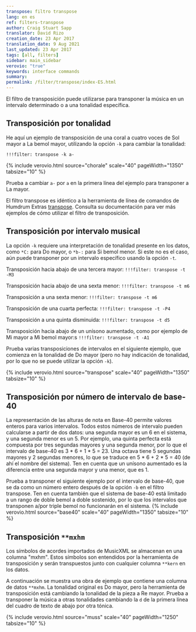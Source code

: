 ```yaml
---
transpose: filtro transpose
lang: en es
ref: filters-transpose
author: Craig Stuart Sapp
translator: David Rizo
creation_date: 23 Apr 2017
translation_date: 9 Aug 2021
last_updated: 23 Apr 2017
tags: [all, filters]
sidebar: main_sidebar
verovio: "true"
keywords: interface commands 
summary: 
permalink: /filter/transpose/index-ES.html
---
```

El filtro de transposición puede utilizarse para transponer la música en un intervalo determinado o a una tonalidad específica.


## Transposición por tonalidad ##
He aquí un ejemplo de transposición de una coral a cuatro voces de Sol mayor a La bemol mayor, utilizando la opción `-k` para cambiar la tonalidad:


```
!!!filter: transpose -k a-
```

{% include verovio.html
	source="chorale"
	scale="40"
	pageWidth="1350"
	tabsize="10"
%}

<script type="application/json" id="chorale">
!!!filter: transpose -k a-
**kern	**kern	**kern	**kern
*Ibass	*Itenor	*Ialto	*Isoprn
*clefF4	*clefGv2	*clefG2	*clefG2
*k[f#]	*k[f#]	*k[f#]	*k[f#]
*G:	*G:	*G:	*G:
*M3/4	*M3/4	*M3/4	*M3/4
4GG	4B	4d	4g
=1	=1	=1	=1
4G	4B	4d	2g
4E	8cL	4e	.
.	8BJ	.	.
4F#	4A	4d	4dd
=2	=2	=2	=2
4G	4G	2d	4.b
4D	4F#	.	.
.	.	.	8a
4E	4G	4B	4g
=3	=3	=3	=3
4C	8cL	8eL	4.g
.	8BJ	8d	.
8BBL	4c	8e	.
8AAJ	.	8f#J	8a
4GG	4d	4g	4b
=4	=4	=4	=4
2D;	2d;	2f#;	2a;
4GG	4d	4g	4b
=5	=5	=5	=5
4FF#	4A	4d	2dd
4GG	4B	4e	.
4AA	4c	4f#	4cc
=6	=6	=6	=6
4BB	4d	2g	4b
4C	4e	.	2a
4D	8dL	4f#	.
.	8cJ	.	.
=7	=7	=7	=7
2GG;	2B;	2d;	2g;
=:|!	=:|!	=:|!	=:|!
4GG	4d	[4g	4b
=8	=8	=8	=8
4GG	4d	8gL]	4b
.	.	8f#J	.
4AA	4c	8eL	4cc
.	.	8f#J	.
4BB	8BL	[4g	4dd
.	8AJ	.	.
=9	=9	=9	=9
4.BB	8BL	8gL]	4.dd
.	8cJ	8aJ	.
.	4d	8gL	.
8AA	.	8f#J	8cc
4GG	4d	4g	4b
=10	=10	=10	=10
2D;	2d;	2f#;	2a;
[4E	4B	4e	4g
=11	=11	=11	=11
4E]	4G	4e	2b
4D	4B	8f#L	.
.	.	8gJ	.
4C	4e	4a	4cc
=12	=12	=12	=12
4.BB	2d	4a	2dd
.	.	4.g	.
8C	.	.	.
4D	4d	.	4cc
.	.	8f#	.
=13	=13	=13	=13
8GGL	2.d	2g	2.b
8AAJ	.	.	.
4BB	.	.	.
4GG	.	4f	.
=14	=14	=14	=14
2C;	2c;	2e;	2g;
4GG	4d	4g	4b
=15	=15	=15	=15
4FF#	8dL	4.a	2dd
.	8cJ	.	.
4GG	4B	.	.
.	.	8g	.
4AA	4c	4f#	4cc
=16	=16	=16	=16
4BB	2d	2g	2b
4GG	.	.	.
4D	8dL	[4f#	4a
.	8cJ	.	.
=17	=17	=17	=17
8EL	4B	8f#L]	4.g
8D	.	8eJ	.
8C	4c	8eL	.
8BB	.	8f#J	8a
8AA	4d	4g	4b
8GGJ	.	.	.
=18	=18	=18	=18
2D;	2d;	2f#;	2a;
[4G	4d	4g	4b
=19	=19	=19	=19
4G]	2d	2a	2dd
4F#	.	.	.
[4E	4e	8gL	4cc
.	.	8f#J	.
=20	=20	=20	=20
8EL]	2e	2g	4b
8DJ	.	.	.
4C	.	.	2a
4D	8dL	4f#	.
.	8cJ	.	.
=21	=21	=21	=21
2GG;	2B;	2d;	2g;
==	==	==	==
*-	*-	*-	*-
</script>

Prueba a cambiar `a-` por `a` en la primera línea del ejemplo para transponer a La mayor.

El filtro transpose es idéntico a la herramienta de línea de comandos de Humdrum Extras [transpose](http://extras.humdrum.org/man/transpose).  Consulta su documentación para ver más ejemplos de cómo utilizar el filtro de transposición.

## Transposición por intervalo musical ##
La opción `-k` requiere una interpretación de tonalidad presente en los datos, como `*C:` para Do mayor, o `*b-:` para Si bemol menor.  Si este no es el caso, aún puede transponer por un intervalo específico usando la opción `-t`.

Transposición hacia abajo de una tercera mayor: `!!!filter: transpose -t -M3`

Transposición hacia abajo de una sexta menor: `!!!filter: transpose -t m6`

Transposición a una sexta menor: `!!!filter: transpose -t m6`

Transposición de una cuarta perfecta: `!!!filter: transpose -t -P4`

Transposición a una quinta disminuida: `!!!filter: transpose -t d5`

Transposición hacia abajo de un unísono aumentado, como por ejemplo de Mi mayor a Mi bemol mayor:s `!!!filter: transpose -t -A1`

Prueba varias transposiciones de intervalos en el siguiente ejemplo, que comienza en la tonalidad de Do mayor (pero no hay indicación de tonalidad, por lo que no se puede utilizar la opción `-k`).

{% include verovio.html
	source="transpose"
	scale="40"
	pageWidth="1350"
	tabsize="10"
%}

<script type="application/json" id="transpose">
!!!filter: transpose -t M2
**kern
4c
4d
4e
8fL
8f#J
4g
4aL
4a-J
4b
4cc
==
*-
</script>

## Transposición por número de intervalo de base-40 ##
La representación de las alturas de nota en Base-40 permite valores enteros para varios intervalos.  Todos estos números de intervalo pueden calcularse a partir de dos datos: una segunda mayor es un 6 en el sistema, y una segunda menor es un 5. Por ejemplo, una quinta perfecta está compuesta por tres segundas mayores y una segunda menor, por lo que el intervalo de base-40 es 3 * 6 + 1 * 5 = 23.  Una octava tiene 5 segundas mayores y 2 segundas menores, lo que se traduce en 5 * 6 + 2 * 5 = 40 (de ahí el nombre del sistema).  Ten en cuenta que un unísono aumentado es la diferencia entre una segunda mayor y una menor, que es 1.

Prueba a transponer el siguiente ejemplo por el intervalo de base-40, que se da como un número entero después de la opción `-b` en el filtro transpose. Ten en cuenta también que el sistema de base-40 está limitado a un rango de doble bemol a doble sostenido, por lo que los intervalos que transponen a/por triple bemol no funcionarán en el sistema.
{% include verovio.html
	source="base40"
	scale="40"
	pageWidth="1350"
	tabsize="10"
%}

<script type="application/json" id="base40">
!!!filter: transpose -b 6
**kern
4c
4d
4e
8fL
8f#J
4g
4aL
4a-J
4b
4cc
==
*-
</script>



## Transposición `**mxhm` ##
Los símbolos de acordes importados de MusicXML se almacenan en una columna "mxhm". Estos símbolos son entendidos por la herramienta de transposición y serán transpuestos junto con cualquier columna `**kern` en los datos.

A continuación se muestra una obra de ejemplo que contiene una columna de datos `**mxhm`.  La tonalidad original es Do mayor, pero la herramienta de transposición está cambiando la tonalidad de la pieza a Re mayor.  Prueba a transponer la música a otras tonalidades cambiando la `d` de la primera línea del cuadro de texto de abajo por otra tónica.

{% include verovio.html
	source="muss"
	scale="40"
	pageWidth="1250"
	tabsize="10"
%}

<script type="application/json" id="muss">
!!!filter: transpose -k d
**kern	**mxhm
*part1	*part1
*staff1	*
*clefG2	*
*k[]	*
*C:	*C:
*M4/4	*
=1-	=1-
2r	.
!!LO:TX:a:t=N.C.
4c	.
4d	.
=2!|:	=2!|:
2e	C major
4e	.
4g	.
=3	=3
2f	G dominant
4f	.
4a	.
=4	=4
4.g	C major
8a	.
4g	.
4f	.
=5	=5
1e	.
=6	=6
4.g	.
8a	.
4g	.
4f	.
=7	=7
2e	.
4e	.
4g	.
=8	=8
2f	D minor
4f	.
4e	.
=9	=9
2d	G dominant
2g	.
=10	=10
[1e	C major
=11	=11
2e]	.
!!LO:TX:a:t=N.C.
4c	.
4d	.
=12:|!	=12:|!
2d	G dominant
2e	.
=13	=13
[1c	C major
=14	=14
2c]	F major
4c	C major
!!LO:TX:a:t=N.C.
4e	.
=15	=15
2.d	D minor
4e	.
=16	=16
2.f	G dominant
4d	.
=17	=17
2.e	C major
4f	.
=18	=18
2g	C dominant
4g	.
4g	.
=19	=19
2a	F major
2a	.
=20	=20
2cc	.
4b	.
4a	.
=21	=21
[1g	C major
=22	=22
2g]	G dominant
!!LO:TX:a:t=N.C.
4c	.
4d	.
=23	=23
2e	C major
4e	.
4g	.
=24	=24
2f	G dominant
4f	.
4a	.
=25	=25
4.g	C major
8a	.
4g	.
4f	.
=26	=26
2.e	.
4e	.
=27	=27
4.g	.
8a	.
4g	.
4f	.
=28	=28
2e	.
4e	.
4g	.
=29	=29
2f	D minor
4f	.
4e	.
=30	=30
2d	G dominant
2e	.
=31	=31
[1c	C major
=32	=32
2c]	F major
2r	C major
==	==
*-	*-
</script>




